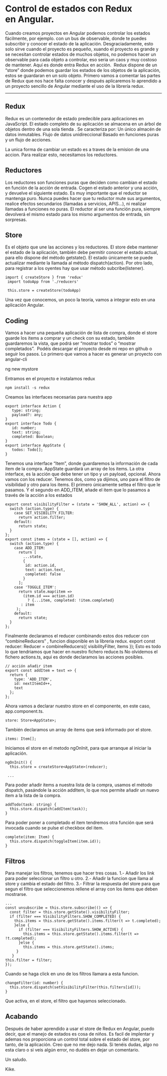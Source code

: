 # Control de estados con Redux en Angular.

Cuando creamos proyectos en Angular podemos controlar los estados fácilmente, por ejemplo. con un bus de observable, donde te puedes subscribir y conocer el estado de la aplicación. Desgraciadamente, esto solo sirve cuando el proyecto es pequeño, xuando el proyecto es grande y se necesitan controlar estados de muchos objetos, no podemos hacer un observable para cada objeto a controlar, eso seria un caos y muy costoso de mantener. Aquí es donde entra Redux en acción. 
Redux dispone de un “store” donde podemos guardar los estados de los objetos de la aplicación, estos se guardaran en un solo objeto.
Primero vamos a comentar las partes de Redux que nos hace falta conocer y después aplicaremos lo aprendido a un proyecto sencillo de Angular mediante el uso de la librería redux.


---

## Redux
Redux es un contenedor de estado predecible para aplicaciones en JavaScript. El estado completo de su aplicación se almacena en un árbol de objetos dentro de una sola tienda . Se caracteriza por:
Un único almacén de datos inmutables.
Flujo de datos unidireccional
Basado en funciones puras y un flujo de acciones.

La unica forma de cambiar un estado es a traves de la emision de una accion. Para realizar esto, necesitamos los reductores.

## Reductores
Los reductores son funciones puras que deciden como cambian el estado en función de la acción de entrada. Cogen el estado anterior y una acción, y devuelve el siguiente estado.
Es muy importante que el reductor se mantenga puro. Nunca puedes hacer que tu reductor mute sus argumentos, realice efectos secundarios (llamadas a servicios, APIS…), ni realizar llamadas a funciones no puras.
El reductor al ser una función pura, siempre devolverá el mismo estado para los mismo argumentos de entrada, sin sorpresas.

## Store
Es el objeto que une las acciones y los reductores. El store debe mantener el estado de la aplicación, también debe permitir conocer el estado actual, para ello dispone del método getstate(). El estado únicamente se puede actualizar mediante la llamada al método dispatch(action). Por otro lado, para registrar a los oyentes hay que usar método subcribe(listener). 
```
import { createStore } from 'redux'
 import todoApp from './reducers'

 this.store = createStore(todoApp)
```
Una vez que conocemos, un poco la teoría, vamos a integrar esto en una aplicación Angular.

## Coding
Vamos a hacer una pequeña aplicación de lista de compra, donde el store guarde los items a comprar y un check con su estado, también guardaremos la vista, que podrá ser “mostrar todos” o “mostrar completados”. 
Podéis descargar el proyecto desde mi repo en github o seguir los pasos.
Lo primero que vamos a hacer es generar un proyecto con angular-cli

ng new mystore

Entramos en el proyecto e instalamos redux
```
npm install -s redux
```
Creamos las interfaces necesarias para nuestra app

```
export interface Action {
   type: string; 
   payload?: any;
}
export interface Todo {
   id: number;
   text: string;
   completed: Boolean;
}
export interface AppState {
   todos: Todo[];
}
```

Tenemos una interface “Item”, donde guardaremos la información de cada item de la compra. AppState guardará un array de los items.
La otra interface, es la acción que debe tener un tipo y un payload, opcional.
Ahora vamos con los reducer. Tenemos dos, como ya dijimos, uno para el filtro de visibilidad y otro para los items.
El primero únicamente settea el filtro que le pasamos. Y el segundo en ADD_ITEM, añade el item que lo pasamos a través de la acción a los estados

```
export const visibilityFilter = (state = 'SHOW_ALL', action) => {
  switch (action.type) {
    case SET_VISIBILITY_FILTER:
      return action.filter;
    default:
      return state;
  }
};
export const items = (state = [], action) => {
  switch (action.type) {
    case ADD_ITEM:
      return [
        ...state,
        {
         id: action.id,
         text: action.text,
         completed: false
        }
      ];
    case 'TOGGLE_ITEM':
      return state.map(item =>
        (item.id === action.id)
          ? {...item, completed: !item.completed}
       : item
     );
    default:
      return state;
  }
};
```

Finalmente declaramos el reducer combinando estos dos reducer con “combineReducers” , funcion disponible en la libreria redux.
export const reducer: Reducer<AppState> = combineReducers({ visibilityFilter, items });
Esto es todo lo que tendriamos que hacer en nuestro fichero reduce.ts
No olvidemos el fichero actions.ts, aqui es donde declaramos las acciones posibles.

```
// acción añadir item
export const addItem = text => {
  return {
    type: 'ADD_ITEM',
    id: nextItemId++, 
    text
  };
};
```

Ahora vamos a declarar nuestro store en el componente, en este caso, app.component.ts.

```
store: Store<AppState>;
```

También declaramos un array de items que será informado por el store.

```
items: Item[];
```

Iniciamos el store en el metodo ngOnInit, para que arranque al iniciar la aplicación.

```
ngOnInit() {
  this.store = createStore<AppState>(reducer);
  
 ...
```

Para poder añadir items a nuestra lista de la compra, usamos el método dispatch, pasándole la acción addItem, lo que nos permite añadir un nuevo item a la lista de la compra.

```
addTodo(task: string) {
  this.store.dispatch(addItem(task));
}
```

Para poder poner a completado el item tendremos otra función que será invocada cuando se pulse el checkbox del item. 

```
complete(item: Item) {
  this.store.dispatch(toggleItem(item.id));
}
```

## Filtros
Para manejar los filtros, tenemos que hacer tres cosas.
1.- Añadir los link para poder seleccionar un filtro u otro.
2.- Añadir la funcion que llama al store y cambia el estado del filtro.
3.- Filtrar la respuesta del store para que segun el filtro que seleccionemos rellene el array con los items que deben mostrarse.

```
...
const unsubscribe = this.store.subscribe(() => {
  const filter = this.store.getState().visibilityFilter;
  if (filter === VisibilityFilters.SHOW_COMPLETED) {
    this.items = this.store.getState().items.filter(t => t.completed);
    }else {
      if (filter === VisibilityFilters.SHOW_ACTIVE) {
        this.items = this.store.getState().items.filter(t => !t.completed);
      }else {
        this.items = this.store.getState().items;
     }
   }
this.filter = filter;
});
```

Cuando se haga click en uno de los filtros llamara a esta funcion.

```
changeFilter(id: number) {
  this.store.dispatch(setVisibilityFilter(this.filters[id]));
}
```

Que activa, en el store, el filtro que hayamos seleccionado. 

## Acabando

Después de haber aprendido a usar el store de Redux en Angular, puedo decir, que el manejo de estados es cosa de niños. Es facil de implentar y ademas nos proporciona un control total sobre el estado del store, por tanto, de la aplicación.
Creo que no me dejo nada. Si tenéis dudas, algo no esta claro o si veis algún error, no dudéis en dejar un comentario.

Un saludo.

Kike.